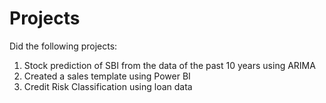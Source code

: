 # Projects
Did the following projects:
1. Stock prediction of SBI from the data of the past 10 years using ARIMA
2. Created a sales template using Power BI
3. Credit Risk Classification using loan data
